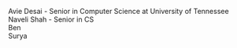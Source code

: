 Avie Desai - Senior in Computer Science at University of Tennessee <br/>
Naveli Shah - Senior in CS <br/> 
Ben <br/> 
Surya <br/>
